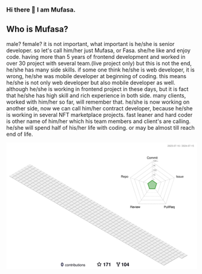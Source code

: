 ### Hi there 👋 I am Mufasa.
## Who is Mufasa? 
male? female? it is not important, what important is he/she is senior developer.
so let's call him/her just Mufasa, or Fasa.
she/he like and enjoy code. 
having more than 5 years of frontend development and worked in over 30 project with several team.(live project only)
but this is not the end, he/she has many side skills.
if some one think he/she is web developer, it is wrong, 
he/she was mobile developer at beginning of coding. 
this means he/she is not only web developer but also mobile developer as well.
although he/she is working in frontend project in these days, but it is fact that he/she has high skill and rich experience in both side.
many clients, worked with him/her so far, will remember that.
he/she is now working on another side, now we can call him/her contract developer, because he/she is working in several NFT marketplace projects.
fast leaner and hard coder is other name of him/her which his team members and client's are calling.
he/she will spend half of his/her life with coding. or may be almost till reach end of life.

<!--
**** is a ✨ _special_ ✨ repository because its `README.md` (this file) appears on your GitHub profile.

Here are some ideas to get you started:

- 🔭 I’m currently working on ...
- 🌱 I’m currently learning ...
- 👯 I’m looking to collaborate on ...
- 🤔 I’m looking for help with ...
- 💬 Ask me about ...
- 📫 How to reach me: ...
- 😄 Pronouns: ...
- ⚡ Fun fact: ...
-->
![](./profile-3d-contrib/profile-season-animate.svg)

